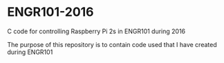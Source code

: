 # ENGR101-2016
C code for controlling Raspberry Pi 2s in ENGR101 during 2016

The purpose of this repository is to contain code used that I have created during ENGR101
